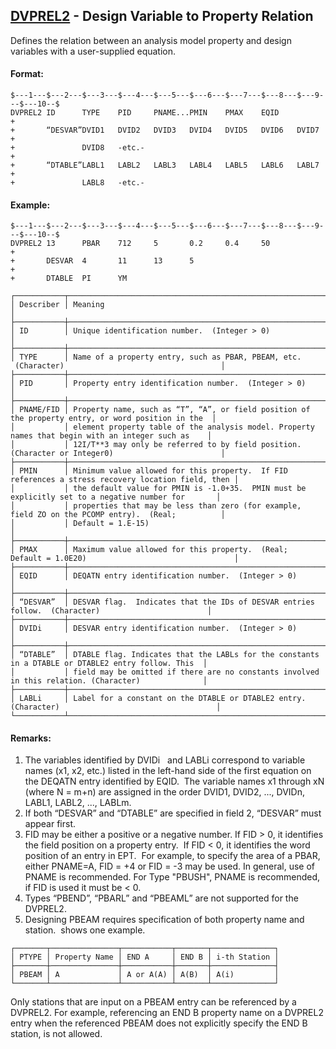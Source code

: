 ## [DVPREL2](https://help.hexagonmi.com/bundle/MSC_Nastran_2022.4/page/Nastran_Combined_Book/qrg/bulkde/TOC.DVPREL2.xhtml) - Design Variable to Property Relation

Defines the relation between an analysis model property and design variables with a user-supplied equation.

#### Format:

```nastran
$---1---$---2---$---3---$---4---$---5---$---6---$---7---$---8---$---9---$---10--$
DVPREL2 ID      TYPE    PID     PNAME...PMIN    PMAX    EQID            +       
+       “DESVAR”DVID1   DVID2   DVID3   DVID4   DVID5   DVID6   DVID7   +       
+               DVID8   -etc.-                                          +       
+       “DTABLE”LABL1   LABL2   LABL3   LABL4   LABL5   LABL6   LABL7   +       
+               LABL8   -etc.-                                                  
```

#### Example:

```nastran
$---1---$---2---$---3---$---4---$---5---$---6---$---7---$---8---$---9---$---10--$
DVPREL2 13      PBAR    712     5       0.2     0.4     50              +       
+       DESVAR  4       11      13      5                               +       
+       DTABLE  PI      YM                                                      
```

```text
┌───────────┬────────────────────────────────────────────────────────────────────────────────────────────────────┐
│ Describer │ Meaning                                                                                            │
├───────────┼────────────────────────────────────────────────────────────────────────────────────────────────────┤
│ ID        │ Unique identification number.  (Integer > 0)                                                       │
├───────────┼────────────────────────────────────────────────────────────────────────────────────────────────────┤
│ TYPE      │ Name of a property entry, such as PBAR, PBEAM, etc.  (Character)                                   │
├───────────┼────────────────────────────────────────────────────────────────────────────────────────────────────┤
│ PID       │ Property entry identification number.  (Integer > 0)                                               │
├───────────┼────────────────────────────────────────────────────────────────────────────────────────────────────┤
│ PNAME/FID │ Property name, such as “T”, “A”, or field position of the property entry, or word position in the  │
│           │ element property table of the analysis model. Property names that begin with an integer such as    │
│           │ 12I/T**3 may only be referred to by field position. (Character or Integer0)                        │
├───────────┼────────────────────────────────────────────────────────────────────────────────────────────────────┤
│ PMIN      │ Minimum value allowed for this property.  If FID references a stress recovery location field, then │
│           │ the default value for PMIN is -1.0+35.  PMIN must be explicitly set to a negative number for       │
│           │ properties that may be less than zero (for example, field ZO on the PCOMP entry).  (Real;          │
│           │ Default = 1.E-15)                                                                                  │
├───────────┼────────────────────────────────────────────────────────────────────────────────────────────────────┤
│ PMAX      │ Maximum value allowed for this property.  (Real; Default = 1.0E20)                                 │
├───────────┼────────────────────────────────────────────────────────────────────────────────────────────────────┤
│ EQID      │ DEQATN entry identification number.  (Integer > 0)                                                 │
├───────────┼────────────────────────────────────────────────────────────────────────────────────────────────────┤
│ “DESVAR”  │ DESVAR flag.  Indicates that the IDs of DESVAR entries follow.  (Character)                        │
├───────────┼────────────────────────────────────────────────────────────────────────────────────────────────────┤
│ DVIDi     │ DESVAR entry identification number.  (Integer > 0)                                                 │
├───────────┼────────────────────────────────────────────────────────────────────────────────────────────────────┤
│ “DTABLE”  │ DTABLE flag. Indicates that the LABLs for the constants in a DTABLE or DTABLE2 entry follow. This  │
│           │ field may be omitted if there are no constants involved in this relation. (Character)              │
├───────────┼────────────────────────────────────────────────────────────────────────────────────────────────────┤
│ LABLi     │ Label for a constant on the DTABLE or DTABLE2 entry. (Character)                                   │
└───────────┴────────────────────────────────────────────────────────────────────────────────────────────────────┘
```

#### Remarks:

1. The variables identified by DVIDi   and LABLi correspond to variable names (x1, x2, etc.) listed in the left-hand side of the first equation on the DEQATN entry identified by EQID.  The variable names x1 through xN (where N = m+n) are assigned in the order DVID1, DVID2, ..., DVIDn, LABL1, LABL2, ..., LABLm.
2. If both “DESVAR” and “DTABLE” are specified in field 2, “DESVAR” must appear first.
3. FID may be either a positive or a negative number. If FID > 0, it identifies the field position on a property entry.  If FID < 0, it identifies the word position of an entry in EPT.  For example, to specify the area of a PBAR, either PNAME=A, FID = +4 or FID = -3 may be used. In general, use of PNAME is recommended. For Type "PBUSH", PNAME is recommended, if FID is used it must be < 0.
4. Types “PBEND”, “PBARL” and “PBEAML” are not supported for the DVPREL2.
5. Designing PBEAM requires specification of both property name and station.   shows one example.

```text
┌───────┬───────────────┬───────────┬───────┬──────────────┐
│ PTYPE │ Property Name │ END A     │ END B │ i-th Station │
├───────┼───────────────┼───────────┼───────┼──────────────┤
│ PBEAM │ A             │ A or A(A) │ A(B)  │ A(i)         │
└───────┴───────────────┴───────────┴───────┴──────────────┘
```

Only stations that are input on a PBEAM entry can be referenced by a DVPREL2. For example, referencing an END B property name on a DVPREL2 entry when the referenced PBEAM does not explicitly specify the END B station, is not allowed.
